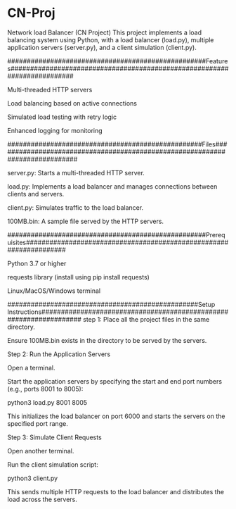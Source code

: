 # CN-Proj
Network load Balancer (CN Project)
This project implements a load balancing system using Python, with a load balancer (load.py), multiple application servers (server.py), and a client simulation (client.py).

###################################################Features#########################################################################

Multi-threaded HTTP servers

Load balancing based on active connections

Simulated load testing with retry logic

Enhanced logging for monitoring

##################################################Files#############################################################################

server.py: Starts a multi-threaded HTTP server.

load.py: Implements a load balancer and manages connections between clients and servers.

client.py: Simulates traffic to the load balancer.

100MB.bin: A sample file served by the HTTP servers.

###################################################Prerequisites###################################################################

Python 3.7 or higher

requests library (install using pip install requests)

Linux/MacOS/Windows terminal

#################################################Setup Instructions###################################################################
step 1: Place all the project files in the same directory.

Ensure 100MB.bin exists in the directory to be served by the servers.

Step 2: Run the Application Servers

Open a terminal.

Start the application servers by specifying the start and end port numbers (e.g., ports 8001 to 8005):

python3 load.py 8001 8005

This initializes the load balancer on port 6000 and starts the servers on the specified port range.

Step 3: Simulate Client Requests

Open another terminal.

Run the client simulation script:

python3 client.py

This sends multiple HTTP requests to the load balancer and distributes the load across the servers.
